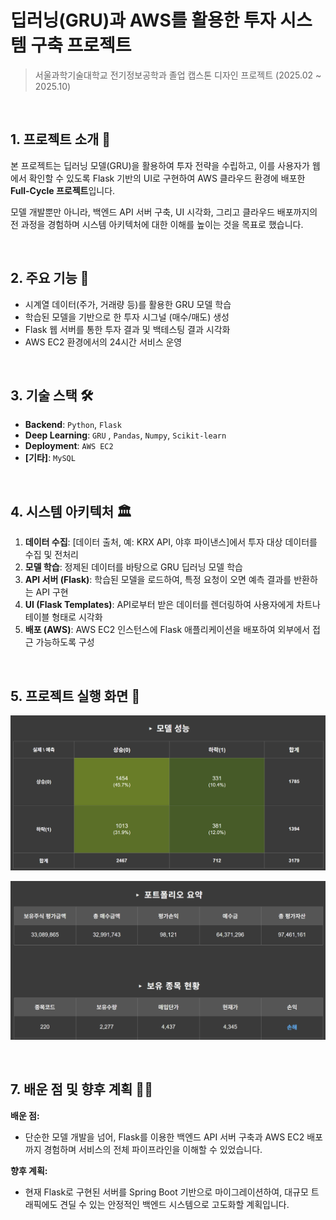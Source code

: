 # 딥러닝(GRU)과 AWS를 활용한 투자 시스템 구축 프로젝트
> 서울과학기술대학교 전기정보공학과 졸업 캡스톤 디자인 프로젝트 (2025.02 ~ 2025.10)

<br>

## 1. 프로젝트 소개 🚀

본 프로젝트는 딥러닝 모델(GRU)을 활용하여 투자 전략을 수립하고, 이를 사용자가 웹에서 확인할 수 있도록 Flask 기반의 UI로 구현하여 AWS 클라우드 환경에 배포한 **Full-Cycle 프로젝트**입니다.

모델 개발뿐만 아니라, 백엔드 API 서버 구축, UI 시각화, 그리고 클라우드 배포까지의 전 과정을 경험하며 시스템 아키텍처에 대한 이해를 높이는 것을 목표로 했습니다.

<br>

## 2. 주요 기능 🎯

* 시계열 데이터(주가, 거래량 등)를 활용한 GRU 모델 학습
* 학습된 모델을 기반으로 한 투자 시그널 (매수/매도) 생성
* Flask 웹 서버를 통한 투자 결과 및 백테스팅 결과 시각화
* AWS EC2 환경에서의 24시간 서비스 운영

<br>

## 3. 기술 스택 🛠️

* **Backend**: `Python`, `Flask`
* **Deep Learning**: `GRU` , `Pandas`, `Numpy`, `Scikit-learn`
* **Deployment**: `AWS EC2`
* **[기타]**: `MySQL`

<br>

## 4. 시스템 아키텍처 🏛️

1.  **데이터 수집**: [데이터 출처, 예: KRX API, 야후 파이낸스]에서 투자 대상 데이터를 수집 및 전처리
2.  **모델 학습**: 정제된 데이터를 바탕으로 GRU 딥러닝 모델 학습
3.  **API 서버 (Flask)**: 학습된 모델을 로드하여, 특정 요청이 오면 예측 결과를 반환하는 API 구현
4.  **UI (Flask Templates)**: API로부터 받은 데이터를 렌더링하여 사용자에게 차트나 테이블 형태로 시각화
5.  **배포 (AWS)**: AWS EC2 인스턴스에 Flask 애플리케이션을 배포하여 외부에서 접근 가능하도록 구성

<br>

## 5. 프로젝트 실행 화면 📸
![프로젝트 실행 화면 1](./images/1.png)


![프로젝트 실행 화면 2](./images/2.png)

<br>

## 7. 배운 점 및 향후 계획 🧑‍💻

**배운 점:**
* 단순한 모델 개발을 넘어, Flask를 이용한 백엔드 API 서버 구축과 AWS EC2 배포까지 경험하며 서비스의 전체 파이프라인을 이해할 수 있었습니다.

**향후 계획:**
* 현재 Flask로 구현된 서버를 Spring Boot 기반으로 마이그레이션하여, 대규모 트래픽에도 견딜 수 있는 안정적인 백엔드 시스템으로 고도화할 계획입니다.
